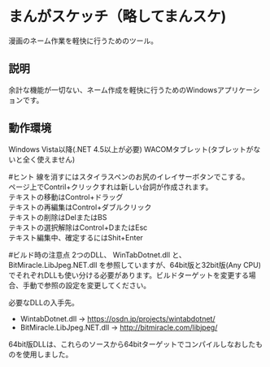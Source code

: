 ﻿# まんがスケッチ（略してまんスケ)
漫画のネーム作業を軽快に行うためのツール。

## 説明
余計な機能が一切ない、ネーム作成を軽快に行うためのWindowsアプリケーションです。

## 動作環境
Windows Vista以降(.NET 4.5以上が必要)
WACOMタブレット(タブレットがないと全く使えません)

#ヒント
線を消すにはスタイラスペンのお尻のイレイサーボタンでこする。  
ページ上でContril+クリックすれは新しい台詞が作成されます。  
テキストの移動はControl+ドラッグ  
テキストの再編集はControl+ダブルクリック  
テキストの削除はDelまたはBS  
テキストの選択解除はControl+DまたはEsc  
テキスト編集中、確定するにはShit+Enter  

#ビルド時の注意点
2つのDLL、 WinTabDotnet.dll と、 BitMiracle.LibJpeg.NET.dll を参照していますが、64bit版と32bit版(Any CPU)でそれぞれDLLも使い分ける必要があります。ビルドターゲットを変更する場合、手動で参照の設定を変更してください。

必要なDLLの入手先。
* WintabDotnet.dll → https://osdn.jp/projects/wintabdotnet/
* BitMiracle.LibJpeg.NET.dll → http://bitmiracle.com/libjpeg/

64bit版DLLは、これらのソースから64bitターゲットでコンパイルしなおしたものを使用しました。
